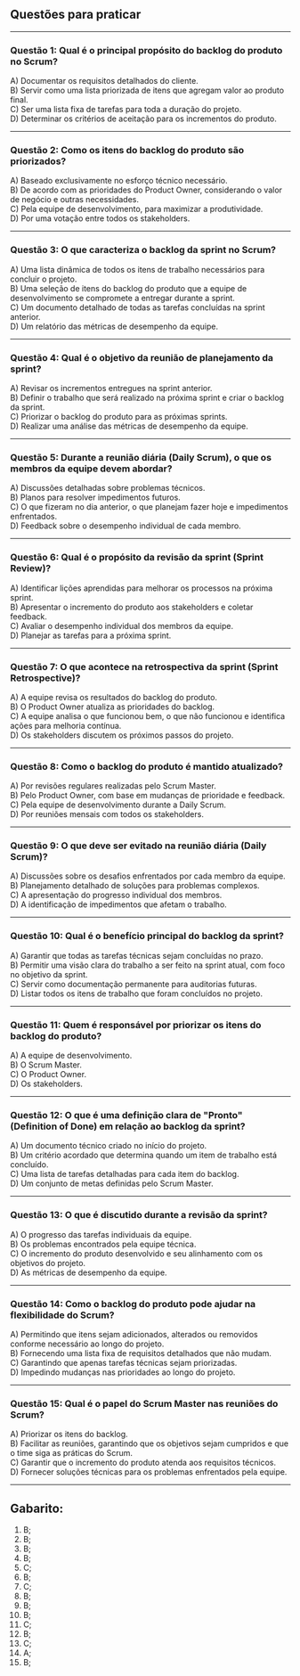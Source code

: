 ## Questões para praticar

---

### Questão 1: Qual é o principal propósito do backlog do produto no Scrum?  

A) Documentar os requisitos detalhados do cliente.  
B) Servir como uma lista priorizada de itens que agregam valor ao produto final.  
C) Ser uma lista fixa de tarefas para toda a duração do projeto.  
D) Determinar os critérios de aceitação para os incrementos do produto.  

---

### Questão 2: Como os itens do backlog do produto são priorizados?  

A) Baseado exclusivamente no esforço técnico necessário.  
B) De acordo com as prioridades do Product Owner, considerando o valor de negócio e outras necessidades.  
C) Pela equipe de desenvolvimento, para maximizar a produtividade.  
D) Por uma votação entre todos os stakeholders.  

---

### Questão 3: O que caracteriza o backlog da sprint no Scrum?  

A) Uma lista dinâmica de todos os itens de trabalho necessários para concluir o projeto.  
B) Uma seleção de itens do backlog do produto que a equipe de desenvolvimento se compromete a entregar durante a sprint.  
C) Um documento detalhado de todas as tarefas concluídas na sprint anterior.  
D) Um relatório das métricas de desempenho da equipe.  

---

### Questão 4: Qual é o objetivo da reunião de planejamento da sprint?  

A) Revisar os incrementos entregues na sprint anterior.  
B) Definir o trabalho que será realizado na próxima sprint e criar o backlog da sprint.  
C) Priorizar o backlog do produto para as próximas sprints.  
D) Realizar uma análise das métricas de desempenho da equipe.  

---

### Questão 5: Durante a reunião diária (Daily Scrum), o que os membros da equipe devem abordar?  

A) Discussões detalhadas sobre problemas técnicos.  
B) Planos para resolver impedimentos futuros.  
C) O que fizeram no dia anterior, o que planejam fazer hoje e impedimentos enfrentados.  
D) Feedback sobre o desempenho individual de cada membro.  

---

### Questão 6: Qual é o propósito da revisão da sprint (Sprint Review)?  

A) Identificar lições aprendidas para melhorar os processos na próxima sprint.  
B) Apresentar o incremento do produto aos stakeholders e coletar feedback.  
C) Avaliar o desempenho individual dos membros da equipe.  
D) Planejar as tarefas para a próxima sprint.  

---

### Questão 7: O que acontece na retrospectiva da sprint (Sprint Retrospective)?  

A) A equipe revisa os resultados do backlog do produto.  
B) O Product Owner atualiza as prioridades do backlog.  
C) A equipe analisa o que funcionou bem, o que não funcionou e identifica ações para melhoria contínua.  
D) Os stakeholders discutem os próximos passos do projeto.  

---

### Questão 8: Como o backlog do produto é mantido atualizado?  

A) Por revisões regulares realizadas pelo Scrum Master.  
B) Pelo Product Owner, com base em mudanças de prioridade e feedback.  
C) Pela equipe de desenvolvimento durante a Daily Scrum.  
D) Por reuniões mensais com todos os stakeholders.  

---

### Questão 9: O que deve ser evitado na reunião diária (Daily Scrum)?  

A) Discussões sobre os desafios enfrentados por cada membro da equipe.  
B) Planejamento detalhado de soluções para problemas complexos.  
C) A apresentação do progresso individual dos membros.  
D) A identificação de impedimentos que afetam o trabalho.  

---

### Questão 10: Qual é o benefício principal do backlog da sprint?  

A) Garantir que todas as tarefas técnicas sejam concluídas no prazo.  
B) Permitir uma visão clara do trabalho a ser feito na sprint atual, com foco no objetivo da sprint.  
C) Servir como documentação permanente para auditorias futuras.  
D) Listar todos os itens de trabalho que foram concluídos no projeto.  

---

### Questão 11: Quem é responsável por priorizar os itens do backlog do produto?  

A) A equipe de desenvolvimento.  
B) O Scrum Master.  
C) O Product Owner.  
D) Os stakeholders.  

---

### Questão 12: O que é uma definição clara de "Pronto" (Definition of Done) em relação ao backlog da sprint?  

A) Um documento técnico criado no início do projeto.  
B) Um critério acordado que determina quando um item de trabalho está concluído.  
C) Uma lista de tarefas detalhadas para cada item do backlog.  
D) Um conjunto de metas definidas pelo Scrum Master.  

---

### Questão 13: O que é discutido durante a revisão da sprint?  

A) O progresso das tarefas individuais da equipe.  
B) Os problemas encontrados pela equipe técnica.  
C) O incremento do produto desenvolvido e seu alinhamento com os objetivos do projeto.  
D) As métricas de desempenho da equipe.  

---

### Questão 14: Como o backlog do produto pode ajudar na flexibilidade do Scrum?  

A) Permitindo que itens sejam adicionados, alterados ou removidos conforme necessário ao longo do projeto.  
B) Fornecendo uma lista fixa de requisitos detalhados que não mudam.  
C) Garantindo que apenas tarefas técnicas sejam priorizadas.  
D) Impedindo mudanças nas prioridades ao longo do projeto.  

---

### Questão 15: Qual é o papel do Scrum Master nas reuniões do Scrum?  

A) Priorizar os itens do backlog.  
B) Facilitar as reuniões, garantindo que os objetivos sejam cumpridos e que o time siga as práticas do Scrum.  
C) Garantir que o incremento do produto atenda aos requisitos técnicos.  
D) Fornecer soluções técnicas para os problemas enfrentados pela equipe.  

---

## Gabarito:

1) B;
2) B;
3) B;
4) B;
5) C;
6) B;
7) C;
8) B;
9) B;
10) B;
11) C;
12) B;
13) C;
14) A;
15) B;



